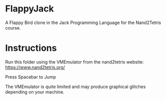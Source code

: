 # FlappyJack
A Flappy Bird clone in the Jack Programming Language for the Nand2Tetris course.

# Instructions
Run this folder using the VMEmulator from the nand2tetris website: https://www.nand2tetris.org/

Press Spacebar to Jump

The VMEmulator is quite limited and may produce graphical glitches depending on your machine.